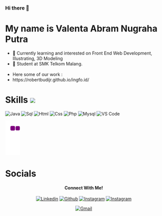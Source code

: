 ### Hi there 👋

# My name is Valenta Abram Nugraha Putra 
<ul>
  <li>🌱 Currently learning and interested on Front End Web Development, Illustrating, 3D Modeling </li>
  <li>💼 Student at SMK Telkom Malang.</li>
  <br/>
  <li> Here some of our work : </li>
  <li> https://robertbudijr.github.io/ingfo.id/ </li>
</ul>

# Skills <img src = "https://media2.giphy.com/media/QssGEmpkyEOhBCb7e1/giphy.gif?cid=ecf05e47a0n3gi1bfqntqmob8g9aid1oyj2wr3ds3mg700bl&rid=giphy.gif" width = 32px>

![Java](http://img.shields.io/badge/-Java-e8892f?style=flat-square&logo=java&logoColor=white)
![Sql](http://img.shields.io/badge/-Sql-00758f?style=flat-square&logo=Mysql&logoColor=white)
![Html](http://img.shields.io/badge/-Html-e24c27?style=flat-square&logo=html5&logoColor=white)
![Css](http://img.shields.io/badge/-Css-2a65f1?style=flat-square&logo=css3&logoColor=white)
![Php](http://img.shields.io/badge/-Php-767bb3?style=flat-square&logo=php&logoColor=white)
![Mysql](http://img.shields.io/badge/-Mysql-white?style=flat-square&logo=mysql)
![VS Code](http://img.shields.io/badge/-VS%20Code-black?style=flat-square&logo=visualstudiocode&logoColor=3aa7f2)


![snake gif](https://github.com/PanGami/PanGami/blob/output/github-contribution-grid-snake.gif)

# Socials
<h4 align="center">Connect With Me!</h4>
<p align="center">
  <a href="https://www.linkedin.com/in/valenta-abram-nugraha-putra-440216238/"><img alt="Linkedin" title="Valent's Linkedin" src="https://img.shields.io/badge/LinkedIn-0077B5?style=for-the-badge&logo=linkedin&logoColor=white"></a>
  <a href="https://github.com/RobertBudiJr"><img alt="Github" title="Valent's Github" src="https://img.shields.io/badge/GitHub-100000?style=for-the-badge&logo=github&logoColor=white"></a>
  <a href="https://instagram.com/cicellion_?igshid=YmMyMTA2M2Y=/"><img alt="Instagram" title="Project Instagram" src="https://img.shields.io/badge/Instagram-E4405F?style=for-the-badge&logo=instagram&logoColor=white"></a>
    <a href="https://www.instagram.com/valent_89/"><img alt="Instagram" title="Private Instagram" src="https://img.shields.io/badge/Instagram-E4405F?style=for-the-badge&logo=instagram&logoColor=white"></a>
 </p>
 <p align="center">
  <a href="valent.anp@gmail.com"><img alt="Gmail" title="Valent's Gmail" src="https://img.shields.io/badge/Gmail-D14836?style=for-the-badge&logo=gmail&logoColor=white"></a>
</p>

